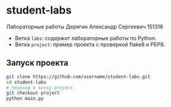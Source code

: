 # student-labs
Лабораторные работы
Дерягин Александр Сергеевич 151318
- Ветка `labs`: содержит лабораторные работы по Python.
- Ветка `project`: пример проекта с проверкой flake8 и PEP8. 
## Запуск проекта
```bash
git clone https://github.com/username/student-labs.git
cd student-labs
# переход в ветку project
git checkout project
python main.py
